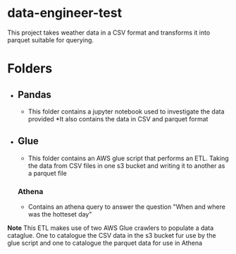 # data-engineer-test

This project takes weather data in a CSV format and transforms it into parquet suitable for querying.

# Folders

* ## Pandas
  *  This folder contains a jupyter notebook used to investigate the data provided
  *It also contains the data in CSV and parquet format

* ##  Glue
  * This folder contains an AWS glue script that performs an ETL. Taking the data from  CSV files in one s3 bucket and writing it to another as  a parquet file
  ### Athena
   * Contains an athena query to answer the question "When and where was the hotteset day"
 
**Note** This ETL makes use of two AWS Glue crawlers to populate a data cataglue. One to catalogue the CSV data in the s3 bucket fur use by the glue script and one to catalogue the parquet data for use in Athena

